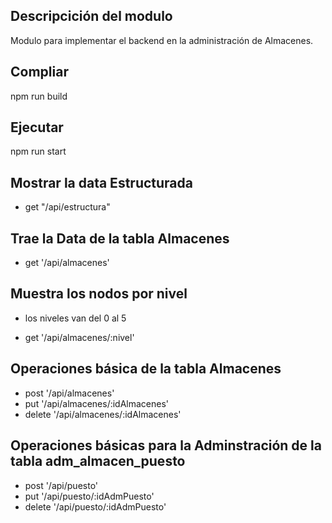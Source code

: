 ## Descripcición del modulo
Modulo para implementar el backend en la administración de Almacenes.

## Compliar
npm run build

## Ejecutar
npm run start

## Mostrar la data Estructurada
- get "/api/estructura"

## Trae la Data de la tabla Almacenes
- get '/api/almacenes'

## Muestra los nodos por nivel
- los niveles van del 0 al 5

- get '/api/almacenes/:nivel'

## Operaciones básica de la tabla Almacenes
- post '/api/almacenes'
- put '/api/almacenes/:idAlmacenes'
- delete '/api/almacenes/:idAlmacenes'

## Operaciones básicas para la  Adminstración de la tabla adm_almacen_puesto
- post '/api/puesto'
- put '/api/puesto/:idAdmPuesto'
- delete '/api/puesto/:idAdmPuesto'

